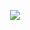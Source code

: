 <!-- header -->
<p align='center'>
  <img src="ttps://capsule-render.vercel.app/api?type=waving&color=#FFCCFF&fontColor=001035&height=200&section=header&text=안녕하세요 개발자 조민준 GitHub입니다!&fontSize=40"/>
</p>

<!--
**Jominjun1/Jominjun1** is a ✨ _special_ ✨ repository because its `README.md` (this file) appears on your GitHub profile.

Here are some ideas to get you started:

- 🔭 I’m currently working on ...
- 🌱 I’m currently learning ...
- 👯 I’m looking to collaborate on ...
- 🤔 I’m looking for help with ...
- 💬 Ask me about ...
- 📫 How to reach me: ...
- 😄 Pronouns: ...
- ⚡ Fun fact: ...
-->
